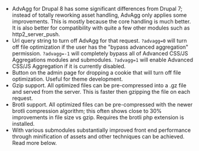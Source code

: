 * AdvAgg for Drupal 8 has some significant differences from Drupal 7; instead of totally reworking asset handling, AdvAgg only applies some improvements. This is mostly because the core handling is much better. It is also better for compatibility with quite a few other modules such as http2\_server\_push.
* Url query string to turn off AdvAgg for that request. `?advagg=0` will turn off file optimization if the user has the "bypass advanced aggregation" permission. `?advagg=-1` will completely bypass all of Advanced CSS/JS Aggregations modules and submodules. `?advagg=1` will enable Advanced CSS/JS Aggregation if it is currently disabled.
* Button on the admin page for dropping a cookie that will turn off file optimization. Useful for theme development.
* Gzip support. All optimized files can be pre-compressed into a .gz file and served from the server. This is faster then gzipping the file on each request.
* Brotli support. All optimized files can be pre-compressed with the newer brotli compression algorithm; this often shows close to 30% improvements in file size vs gzip. Requires the brotli php extension is installed.
* With various submodules substantially improved front end performance through minification of assets and other techniques can be achieved. Read more below.